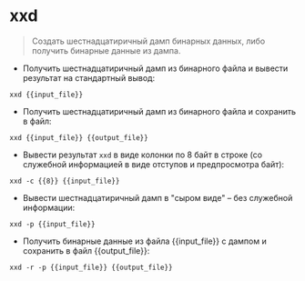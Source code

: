 # xxd

> Создать шестнадцатиричный дамп бинарных данных, либо получить бинарные данные из дампа.

- Получить шестнадцатиричный дамп из бинарного файла и вывести результат на стандартный вывод:

`xxd {{input_file}}`

- Получить шестнадцатиричный дамп из бинарного файла и сохранить в файл:

`xxd {{input_file}} {{output_file}}`

- Вывести результат `xxd` в виде колонки по 8 байт в строке (со служебной информацией в виде отступов и предпросмотра байт):

`xxd -c {{8}} {{input_file}}`

- Вывести шестнадцатиричный дамп в "сыром виде" – без служебной информации:

`xxd -p {{input_file}}`

- Получить бинарные данные из файла {{input_file}} с дампом и сохранить в файл {{output_file}}:

`xxd -r -p {{input_file}} {{output_file}}`

